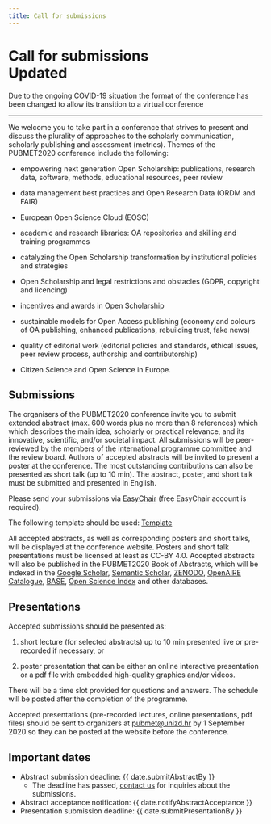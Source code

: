 ```yaml
---
title: Call for submissions
---
```


<h1 class="flex items-center space-x-2">
  <div>Call for submissions</div>
  <div class="text-xs font-normal bg-colorbox-40 rounded text-white px-1">Updated</div>
</h1>

Due to the ongoing COVID-19 situation the format of the conference has been changed to allow its transition to a virtual conference

---

We welcome you to take part in a conference that strives to present and discuss the plurality of approaches to the scholarly communication, scholarly publishing and assessment (metrics). Themes of the PUBMET2020 conference include the following:

  - empowering next generation Open Scholarship: publications, research data, software, methods, educational resources, peer review

  - data management best practices and Open Research Data (ORDM and FAIR) 

  - European Open Science Cloud (EOSC)

  - academic and research libraries: OA repositories and skilling and training programmes

  - catalyzing the Open Scholarship transformation by institutional policies and strategies

  - Open Scholarship and legal restrictions and obstacles (GDPR, copyright and licencing)

  - incentives and awards in Open Scholarship

  - sustainable models for Open Access publishing (economy and colours of OA publishing, enhanced publications, rebuilding trust, fake news)

  - quality of editorial work (editorial policies and standards, ethical issues, peer review process, authorship and contributorship)

  - Citizen Science and Open Science in Europe.

## Submissions

The organisers of the PUBMET2020 conference invite you to submit extended abstract (max. 600 words plus no more than 8 references) which which describes the main idea, scholarly or practical relevance, and its innovative, scientific, and/or societal impact. All submissions will be peer-reviewed by the members of the international programme committee and the review board. Authors of accepted abstracts will be invited to present a poster at the conference. The most outstanding contributions can also be presented as short talk (up to 10 min). The abstract, poster, and short talk must be submitted and presented in English.

Please send your submissions via [EasyChair](https://easychair.org/conferences/?conf=pubmet2020) (free EasyChair account is required).

The following template should be used: <a href="{{ cloudinary('templates/PubMet2020_Updated_template.docx', { resourceType: 'raw' }) }}">Template</a>

All accepted abstracts, as well as corresponding posters and short talks, will be displayed at the conference website. Posters and short talk presentations must be licensed at least as CC-BY 4.0. Accepted abstracts will also be published in the PUBMET2020 Book of Abstracts, which will be indexed in the [Google Scholar], [Semantic Scholar], [ZENODO], [OpenAIRE Catalogue], [BASE], [Open Science Index] and other databases.

## Presentations

Accepted submissions should be presented as:

  1. short lecture (for selected abstracts) up to 10 min presented live or pre-recorded if necessary, or

  2. poster presentation that can be either an online interactive presentation or a pdf file with embedded high-quality graphics and/or videos.

There will be a time slot provided for questions and answers. The schedule will be posted after the completion of the programme.

Accepted presentations (pre-recorded lectures, online presentations, pdf files) should be sent to organizers at <pubmet@unizd.hr> by 1 September 2020 so they can be posted at the website before the conference.

## Important dates

- Abstract submission deadline: <date class="font-bold">{{ date.submitAbstractBy }}</date>
  * The deadline has passed, [contact us](/contact-us) for inquiries about the submissions.
- Abstract acceptance notification: <date class="font-bold">{{ date.notifyAbstractAcceptance }}</date>
- Presentation submission deadline: <date class="font-bold">{{ date.submitPresentationBy }}</date>

[Google Scholar]: https://scholar.google.com/citations?user=kfYkqrMAAAAJ&hl=en
[Semantic Scholar]: https://www.semanticscholar.org/search?q=World%20Academy%20of%20Science%2C%20Engineering%20and%20Technology&sort=relevance
[ZENODO]: https://zenodo.org/communities/waset/?page=1&size=20
[OpenAIRE Catalogue]: https://www.openaire.eu/search/find/publications?keyword=World%20Academy%20of%20Science,%20Engineering%20and%20Technology
[BASE]: https://www.base-search.net/Search/Results?lookfor=World+Academy+of+Science%2C+Engineering+and+Technology+&type=all&oaboost=1&ling=1&name=&newsearch=1&refid=dcbasen
[Open Science Index]: https://publications.waset.org/
